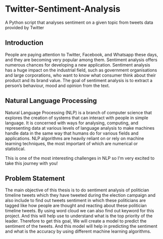# Twitter-Sentiment-Analysis
A Python script that analyses sentiment on a given topic from tweets data provided by Twitter

## Introduction
People are paying attention to Twitter, Facebook, and Whatsapp these days, and
they are becoming very popular among them. Sentiment analysis offers numerous
chances for developing a new application. Sentiment analysis has a huge impact on
the industrial field, such as government organisations and large corporations, who
want to know what consumer think about their product and its brand value. The
goal of sentiment analysis is to extract a person’s behaviour, mood and opinion
from the text.

## Natural Language Processing

Natural Language Processing (NLP) is a branch of computer science that explores
the creation of systems that can interact with people in simple language. It is
concerned with ways for analysing, computing, and representing data at various
levels of language analysis to make machines handle data in the same way that
humans do for various fields and applications. NLP algorithms are heavily reliant on
or rely on machine learning techniques, the most important of which are numerical
or statistical. 

This is one of the most interesting challenges in NLP so I’m very excited to take this journey with you!

## Problem Statement

The main objective of this thesis is to do sentiment analysis of politician timeline
tweets which they have tweeted during the election campaign and also include to
find out tweets sentiment in which these politicians are tagged like how people are
thought and reacting about these politician timeline tweets.
By using word cloud we can also find out keyword for this project. And this will
help use to understand what is the top priority of the leader.
Therefore to get this goal, We will create a model to predict the sentiment of
the tweets. And this model will help in predicting the sentiment and what is the
accuracy by using different machine learning algorithms.




